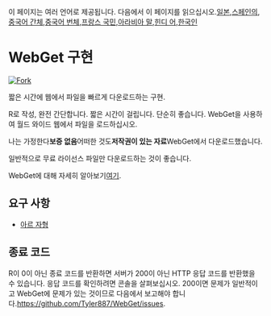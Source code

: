 <!-- # WebGet  [![GitHub forks](https://img.shields.io/github/forks/Tyler887/WebGet?label=Fork&style=social)](https://github.com/Tyler887/WebGet/fork)  The implementation to download files from the Web, in a short time.  Written in R, complete simple. It takes a short time, simply good. Use WebGet to retrieve files from the world wide web.    I assume **no warranty** for any **copyrighted material** downloaded on WebGet. I usally recommend downloading freely licensed files only. <br />https://github.com?Tyler887/WebGet/commit/main/ -->

이 페이지는 여러 언어로 제공됩니다.
다음에서 이 페이지를 읽으십시오.[일본](README.ja.md),[스페인의](README.es.md),[중국어 간체](README.zh-CN.md),[중국어 번체](README.zh-TW.md),[프랑스 국민](README.fr.md),[아라비아 말](README.ar.md),[힌디 어](README.hi.md),[한국인](README.ko.md)

# WebGet 구현

[![Fork](https://img.shields.io/github/forks/Tyler887/WebGet?label=Fork&style=social)](https://github.com/Tyler887/WebGet/fork)

짧은 시간에 웹에서 파일을 빠르게 다운로드하는 구현.

R로 작성, 완전 간단합니다. 짧은 시간이 걸립니다. 단순히 좋습니다. WebGet을 사용하여 월드 와이드 웹에서 파일을 로드하십시오.

나는 가정한다**보증 없음**어떠한 것도**저작권이 있는 자료**WebGet에서 다운로드했습니다.

일반적으로 무료 라이선스 파일만 다운로드하는 것이 좋습니다.

WebGet에 대해 자세히 알아보기[여기](https://github.com/Tyler887/WebGet/wiki/WebGet).

## 요구 사항

-   [아르 자형](https://r-project.org)

## 종료 코드

R이 0이 아닌 종료 코드를 반환하면 서버가 200이 아닌 HTTP 응답 코드를 반환했을 수 있습니다. 응답 코드를 확인하려면 콘솔을 살펴보십시오. 200이면 문제가 일반적이고 WebGet에 문제가 있는 것이므로 다음에서 보고해야 합니다.<https://github.com/Tyler887/WebGet/issues>.
